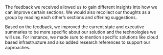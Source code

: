 The feedback we received allowed us to gain different insights into how we can improve certain sections. We would also recollect our thoughts as a group by reading each other’s sections and offering suggestions.  

Based on the feedback, we improved the current state and executive summaries to be more specific about our solution and the technologies we will use. For instance, we made sure to mention specific solutions like cloud based infrastructure and also added research references to support our approaches. 
